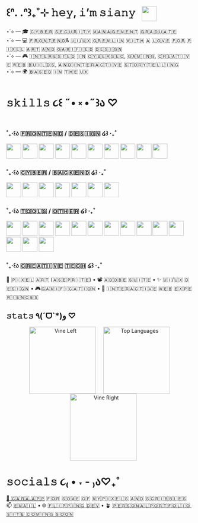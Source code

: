 #  ꒰ᐢ. .ᐢ꒱₊˚⊹  𝚑𝚎𝚢, 𝚒’𝚖 𝚜𝚒𝚊𝚗𝚢 <img src="https://media3.giphy.com/media/v1.Y2lkPTZjMDliOTUyMHNob3Ntd216N2hlbXl6YWkxY21yeGhiemJjbThxZXRyd3F5dXEzNCZlcD12MV9zdGlja2Vyc19zZWFyY2gmY3Q9cw/xd22iKsu0Wn0Q/200.gif" height="40" style="vertical-align: middle; margin-left: 10px;" />

⋆˙⟡ — 🎓 🇨​​🇾​​🇧​​🇪​​🇷​ ​🇸​​🇪​​🇨​​🇺​​🇷​​🇮​​🇹​​🇾​ ​🇲​​🇦​​🇳​​🇦​​🇬​​🇪​​🇲​​🇪​​🇳​​🇹​ 🇬🇷🇦​​🇩🇺​​🇦🇹🇪 ​​</br>
⋆˙⟡ — 💻 ​🇫​​🇷​​🇴​​🇳​​🇹​​🇪​​🇳​​🇩​ & ​🇺​​🇮​/​🇺​​🇽​ ​🇬​​🇷​​🇪​​🇲​​🇱​​🇮​​🇳​ ​🇼​​🇮​​🇹​​🇭​ ​🇦​ ​🇱​​🇴​​🇻​​🇪​ ​🇫​​🇴​​🇷​ ​🇵​​🇮​​🇽​​🇪​​🇱​ ​🇦​​🇷​​🇹​ ​🇦​​🇳​​🇩​ ​🇬​​🇦​​🇲​​🇮​​🇫​​🇮​​🇪​​🇩​ ​🇩​​🇪​​🇸​​🇮​​🇬​​🇳​ </br>
⋆˙⟡ — 🎮 ​🇮​​🇳​​🇹​​🇪​​🇷​​🇪​​🇸​​🇹​​🇪​​🇩​ ​🇮​​🇳​ ​🇨​​🇾​​🇧​​🇪​​🇷​​🇸​​🇪​​🇨​, ​🇬​​🇦​​🇲​​🇮​​🇳​​🇬​, ​🇨​​🇷​​🇪​​🇦​​🇹​​🇮​​🇻​​🇪​ ​🇼​​🇪​​🇧​ ​🇧​​🇺​​🇮​​🇱​​🇩​​🇸​, ​🇦​​🇳​​🇩​ ​🇮​​🇳​​🇹​​🇪​​🇷​​🇦​​🇨​​🇹​​🇮​​🇻​​🇪​ ​🇸​​🇹​​🇴​​🇷​​🇾​​🇹​​🇪​​🇱​​🇱​​🇮​​🇳​​🇬​ </br>
⋆˙⟡ — 🌍 ​🇧​​🇦​​🇸​​🇪​​🇩​ ​🇮​​🇳​ ​🇹​​🇭​​🇪​ ​🇺​​🇰​

# 𝚜𝚔𝚒𝚕𝚕𝚜 ૮꒰ ˶• ༝ •˶꒱ა ♡
### ˚₊‧꒰ა ​🇫​​🇷​​🇴​​🇳​​🇹​​🇪​​🇳​​🇩​ / ​🇩​​🇪​​🇸​​🇮​​🇬​​🇳​ ໒꒱ ‧₊˚ 
<p>
  <a href="https://react.dev/"><img src="https://skillicons.dev/icons?i=react" height="40"/></a>
  <a href="https://vitejs.dev/"><img src="https://skillicons.dev/icons?i=vite" height="40"/></a>
  <a href="https://www.typescriptlang.org/docs/"><img src="https://skillicons.dev/icons?i=ts" height="40"/></a>
  <a href="https://developer.mozilla.org/docs/Web/JavaScript"><img src="https://skillicons.dev/icons?i=js" height="40"/></a>
  <a href="https://developer.mozilla.org/docs/Web/CSS"><img src="https://skillicons.dev/icons?i=css" height="40"/></a>
  <a href="https://sass-lang.com/guide/"><img src="https://skillicons.dev/icons?i=sass" height="40"/></a>
  <a href="https://developer.mozilla.org/docs/Web/HTML"><img src="https://skillicons.dev/icons?i=html" height="40"/></a>
  <a href="https://www.figma.com/resources/learn/"><img src="https://skillicons.dev/icons?i=figma" height="40"/></a>
  <a href="https://tailwindcss.com/docs"><img src="https://skillicons.dev/icons?i=tailwind" height="40"/></a>
  <a href="https://threejs.org/docs/"><img src="https://skillicons.dev/icons?i=threejs" height="40"/></a>
</p>

### ˚₊‧꒰ა ​🇨​​🇾​​🇧​​🇪​​🇷​ / ​🇧​​🇦​​🇨​​🇰​​🇪​​🇳​​🇩​  ໒꒱ ‧₊˚
<p>
  <a href="https://docs.python.org/3/" target="_blank"><img src="https://skillicons.dev/icons?i=python" height="40"/></a>
  <a href="https://learn.microsoft.com/dotnet/csharp/" target="_blank"><img src="https://skillicons.dev/icons?i=cs" height="40"/></a>
  <a href="https://wordpress.org/support/article/wordpress-lessons/" target="_blank"><img src="https://skillicons.dev/icons?i=wordpress" height="40"/></a>
  <a href="https://www.kali.org/docs/" target="_blank"><img src="https://skillicons.dev/icons?i=kali" height="40"/></a>
  <a href="https://www.linux.org/docs/" target="_blank"><img src="https://skillicons.dev/icons?i=linux" height="40"/></a>
  <a href="https://learn.microsoft.com/powershell/" target="_blank"><img src="https://skillicons.dev/icons?i=powershell" height="40"/></a>
  <a href="https://dev.mysql.com/doc/" target="_blank"><img src="https://skillicons.dev/icons?i=mysql" height="40"/></a>
</p>

### ​˚₊‧꒰ა  🇹​​🇴​​🇴​​🇱​​🇸​ / 🇴🇹​​🇭🇪🇷​​ ​​໒꒱ ‧₊˚
<p>
  <a href="https://git-scm.com/doc" target="_blank"><img src="https://skillicons.dev/icons?i=git" height="40"/></a>
  <a href="https://docs.github.com/" target="_blank"><img src="https://skillicons.dev/icons?i=github" height="40"/></a>
  <a href="https://code.visualstudio.com/docs" target="_blank"><img src="https://skillicons.dev/icons?i=vscode" height="40"/></a>
  <a href="https://docs.npmjs.com/" target="_blank"><img src="https://skillicons.dev/icons?i=npm" height="40"/></a>
  <a href="https://docs.blender.org/manual/en/latest/" target="_blank"><img src="https://skillicons.dev/icons?i=blender" height="40"/></a>
  <a href="https://docs.replit.com/" target="_blank"><img src="https://skillicons.dev/icons?i=replit" height="40"/></a>
  <a href="https://support.discord.com/hc/en-us" target="_blank"><img src="https://skillicons.dev/icons?i=discord" height="40"/></a>
  <a href="https://helpx.adobe.com/photoshop/user-guide.html" target="_blank"><img src="https://skillicons.dev/icons?i=ps" height="40"/></a>
  <a href="https://helpx.adobe.com/xd/user-guide.html" target="_blank"><img src="https://skillicons.dev/icons?i=xd" height="40"/></a>
  <a href="https://helpx.adobe.com/premiere-pro/user-guide.html" target="_blank"><img src="https://skillicons.dev/icons?i=premiere" height="40"/></a>
  <a href="https://helpx.adobe.com/after-effects/user-guide.html" target="_blank"><img src="https://skillicons.dev/icons?i=ae" height="40"/></a>
  <a href="https://helpx.adobe.com/audition/user-guide.html" target="_blank"><img src="https://skillicons.dev/icons?i=au" height="40"/></a>
  <a href="https://unity.com/learn" target="_blank"><img src="https://skillicons.dev/icons?i=unity" height="40"/></a>
  <a href="https://yarnpkg.com/getting-started" target="_blank"><img src="https://skillicons.dev/icons?i=yarn" height="40"/></a>
</p>

### ˚₊‧꒰ა  ​🇨​​🇷​​🇪​​🇦​​🇹​​🇮​​🇻​​🇪​ ​🇹​​🇪​​🇨​​🇭​ ໒꒱ ‧₊˚ 
🎨 🇵​​🇮​​🇽​​🇪​​🇱​ ​🇦​​🇷​​🇹​ (🇦​​🇸​​🇪​​🇵​​🇷​​🇮​​🇹​​🇪​) •   📽️ ​🇦​​🇩​​🇴​​🇧​​🇪​ ​🇸​​🇺​​🇮​​🇹​​🇪​ •   ✨ ​🇺​​🇮​/​🇺​​🇽​ ​🇩​​🇪​​🇸​​🇮​​🇬​​🇳​ •  🎮 ​🇬​​🇦​​🇲​​🇮​​🇫​​🇮​​🇨​​🇦​​🇹​​🇮​​🇴​​🇳​ •  💫 ​🇮​​🇳​​🇹​​🇪​​🇷​​🇦​​🇨​​🇹​​🇮​​🇻​​🇪​ ​🇼​​🇪​​🇧​ ​🇪​​🇽​​🇵​​🇪​​🇷​​🇮​​🇪​​🇳​​🇨​​🇪​​🇸​

## 𝚜𝚝𝚊𝚝𝚜 ٩(ˊᗜˋ*)و ♡  

<p align="center">
  <img 
    src="https://media2.giphy.com/media/v1.Y2lkPTZjMDliOTUyNnc4N3Z4NGhucnlsNDIwZGU5ZGpuaDI1ZTVzOXE5ZHo3eXNiZzk4YSZlcD12MV9zdGlja2Vyc19zZWFyY2gmY3Q9cw/QJfZLi0d2FovlP5gZv/giphy.gif"
    height="180"
    alt="Vine Left"
    style="margin-right:20px;"
  /><img
    src="https://github-readme-stats.vercel.app/api/top-langs/?username=aureliiii&layout=compact&theme=catppuccin&bg_color=0d1117&title_color=cce3d1&text_color=ffffff&icon_color=a7d7a9&hide_border=true"
    height="180"
    alt="Top Languages"
  /><img 
    src="https://media2.giphy.com/media/v1.Y2lkPTZjMDliOTUyNnc4N3Z4NGhucnlsNDIwZGU5ZGpuaDI1ZTVzOXE5ZHo3eXNiZzk4YSZlcD12MV9zdGlja2Vyc19zZWFyY2gmY3Q9cw/QJfZLi0d2FovlP5gZv/giphy.gif"
    height="180"
    alt="Vine Right"
    style="margin-left:20px;"
  />
</p>

# 𝚜𝚘𝚌𝚒𝚊𝚕𝚜 ૮₍ • ˕ - ₎ა♡₊˚
[🎨 🇨​​🇦​​🇷​​🇦​.​🇦​​🇵​​🇵​](https://cara.app/siany) ​🇫​​🇴​​🇷​ ​🇸​​🇴​​🇲​​🇪​ ​🇴​​🇫​ ​🇲​​🇾​ ​🇵​​🇮​​🇽​​🇪​​🇱​​🇸​ ​🇦​​🇳​​🇩​ ​🇸​​🇨​​🇷​​🇮​​🇧​​🇧​​🇱​​🇪​​🇸 </br>
📫 [🇪​​🇲​​🇦​​🇮​​🇱​](mailto:pharrahlita@gmail.com) • 🌐 [​​​🇫​​🇱​​🇮​​🇵​​🇵​​🇮​​🇳​​🇬​ ​🇩​​🇪​​🇻​](https://flippingdev.com) • 🪴 [​🇵​​🇪​​🇷​​🇸​​🇴​​🇳​​🇦​​🇱​ ​🇵​​🇴​​🇷​​🇹​​🇫​​🇴​​🇱​​🇮​​🇴​ ​🇸​​🇮​​🇹​​🇪​ ​🇨​​🇴​​🇲​​🇮​​🇳​​🇬​ ​🇸​​🇴​​🇴​​🇳​](https://i.pinimg.com/originals/26/5f/7a/265f7a3a2e2b376bf414fe4de6373d29.gif)
